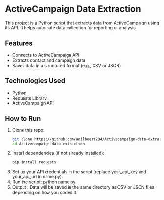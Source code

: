 # ActiveCampaign Data Extraction

This project is a Python script that extracts data from ActiveCampaign using its API. It helps automate data collection for reporting or analysis.

## Features

- Connects to ActiveCampaign API
- Extracts contact and campaign data
- Saves data in a structured format (e.g., CSV or JSON)

## Technologies Used

- Python
- Requests Library
- ActiveCampaign API

## How to Run

1. Clone this repo:
   ```bash
   git clone https://github.com/anilbeera284/Activecampaign-data-extraction.git
   cd Activecampaign-data-extraction
2. Install dependencies (if not already installed):
   ```bash
   pip install requests
3. Set up your API credentials in the script (replace your_api_key and your_api_url in name.py).
4. Run the script: python name.py
5. Output : Data will be saved in the same directory as CSV or JSON files depending on how you coded it.

